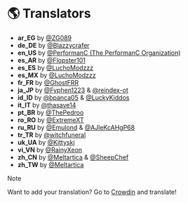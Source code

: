 # 🌎 Translators
- **ar_EG** by [@ZG089](https://github.com/ZG089)
- **de_DE** by [@Blazzycrafer](https://github.com/Blazzycrafter)
- **en_US** by [@PerformanC (The PerformanC Organization)](https://github.com/PerformanC)
- **es_AR** by [@Flopster101](https://github.com/Flopster101)
- **es_ES** by [@LuchoModzzz](https://github.com/Lxchoooo)
- **es_MX** by [@LuchoModzzz](https://github.com/Lxchoooo)
- **fr_FR** by [@GhostFRR](https://github.com/GhostFRR)
- **ja_JP** by [@Fyphen1223](https://github.com/Fyphen1223) & [@reindex-ot](https://github.com/reindex-ot) 
- **id_ID** by [@bpanca05](https://github.com/bpanca05) & [@LuckyKiddos](https://github.com/GuitarHeroStyles)
- **it_IT** by [@thasave14](https://github.com/thasave14)
- **pt_BR** by [@ThePedroo](https://github.com/ThePedroo)
- **ro_RO** by [@ExtremeXT](https://github.com/ExtremeXT)
- **ru_RU** by [@Emulond](https://github.com/Emulond) & [@AJleKcAHgP68](https://github.com/AJleKcAHgP68)
- **tr_TR** by [@witchfuneral](https://github.com/witchfuneral)
- **uk_UA** by [@Kittyskj](https://github.com/Kittyskj)
- **vi_VN** by [@RainyXeon](https://github.com/RainyXeon)
- **zh_CN** by [@Meltartica](https://github.com/Meltartica) & [@SheepChef](https://github.com/SheepChef)
- **zh_TW** by [@Meltartica](https://github.com/Meltartica)

> [!NOTE]
> Want to add your translation? Go to [Crowdin](https://crowdin.com/project/rezygisk) and translate!
